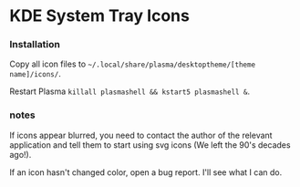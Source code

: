 KDE System Tray Icons
===

### Installation
Copy all icon files to `~/.local/share/plasma/desktoptheme/[theme name]/icons/`.

Restart Plasma `killall plasmashell && kstart5 plasmashell &`.

### notes
If icons appear blurred, you need to contact the author of the relevant application and tell them to start using svg icons (We left the 90's decades ago!).

If an icon hasn't changed color, open a bug report. I'll see what I can do.

